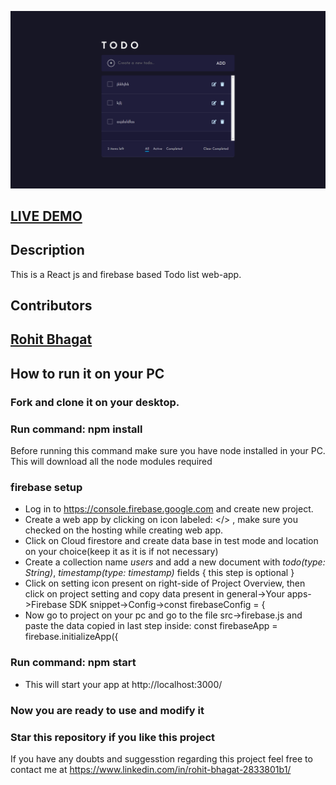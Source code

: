 ![Todo List Website](https://github.com/rohit01010/Todo-List-App/blob/main/WebsiteImage.png)

## <a href="https://todo-5f8b0.web.app/">LIVE DEMO</a>

## Description

This is a React js and firebase based Todo list web-app.

## Contributors

## <a href="https://github.com/rohit01010">Rohit Bhagat</a>

## How to run it on your PC

### Fork and clone it on your desktop.

### Run command: npm install

Before running this command make sure you have node installed in your PC.
This will download all the node modules required

### firebase setup

- Log in to <a href="https://console.firebase.google.com">https://console.firebase.google.com</a> and create new project.
- Create a web app by clicking on icon labeled: </> , make sure you checked on the hosting while creating web app.
- Click on Cloud firestore and create data base in test mode and location on your choice(keep it as it is if not necessary)
- Create a collection name _users_ and add a new document with _todo(type: String)_, _timestamp(type: timestamp)_ fields { this step is optional }
- Click on setting icon present on right-side of Project Overview, then click on project setting and copy data present in general->Your apps->Firebase SDK snippet->Config->const firebaseConfig = {
- Now go to project on your pc and go to the file src->firebase.js and paste the data copied in last step inside: const firebaseApp = firebase.initializeApp({

### Run command: npm start

- This will start your app at http://localhost:3000/

### Now you are ready to use and modify it

### Star this repository if you like this project

If you have any doubts and suggesstion regarding this project feel free to contact me at <a href="https://www.linkedin.com/in/rohit-bhagat-2833801b1/">https://www.linkedin.com/in/rohit-bhagat-2833801b1/</a>
